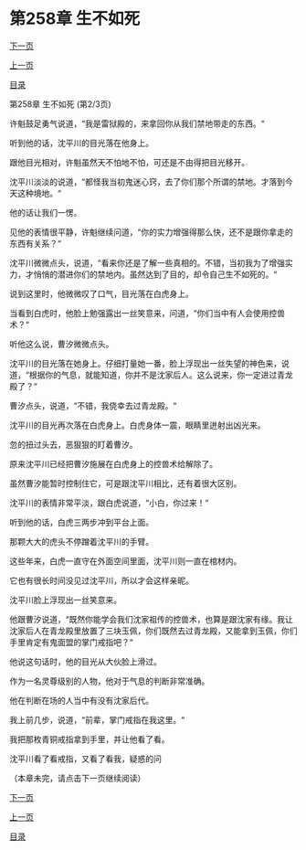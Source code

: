 <h1>第258章   生不如死</h1>
            <div><p><a href="./0773_%E7%AC%AC258%E7%AB%A0_%E7%94%9F%E4%B8%8D%E5%A6%82%E6%AD%BB.md">下一页</a></p><p><a href="./0771_%E7%AC%AC258%E7%AB%A0_%E7%94%9F%E4%B8%8D%E5%A6%82%E6%AD%BB.md">上一页</a></p><p><a href="../">目录</a></p></div>
            <div><p>第258章   生不如死 (第2/3页)</p><p>许魁鼓足勇气说道，“我是雷狱殿的，来拿回你从我们禁地带走的东西。“</p><p>听到他的话，沈平川的目光落在他身上。</p><p>跟他目光相对，许魁虽然天不怕地不怕，可还是不由得把目光移开。</p><p>沈平川淡淡的说道，“都怪我当初鬼迷心窍，去了你们那个所谓的禁地。才落到今天这种境地。“</p><p>他的话让我们一愣。</p><p>见他的表情很平静，许魁继续问道，“你的实力增强得那么快，还不是跟你拿走的东西有关系？“</p><p>沈平川微微点头，说道，“看来你还是了解一些真相的。不错，当初我为了增强实力，才悄悄的潜进你们的禁地内。虽然达到了目的，却令自己生不如死的。“</p><p>说到这里时，他微微叹了口气，目光落在白虎身上。</p><p>当看到白虎时，他脸上勉强露出一丝笑意来，问道，“你们当中有人会使用控兽术？“</p><p>听他这么说，曹汐微微点头。</p><p>沈平川的目光落在她身上。仔细打量她一番，脸上浮现出一丝失望的神色来，说道，“根据你的气息，就能知道，你并不是沈家后人。这么说来，你一定进过青龙殿了？“</p><p>曹汐点头，说道，“不错，我侥幸去过青龙殿。“</p><p>沈平川的目光再次落在白虎身上。白虎身体一震，眼睛里迸射出凶光来。</p><p>忽的扭过头去，恶狠狠的盯着曹汐。</p><p>原来沈平川已经把曹汐施展在白虎身上的控兽术给解除了。</p><p>虽然曹汐能暂时控制住它，可是跟沈平川相比，还有着很大区别。</p><p>沈平川的表情非常平淡，跟白虎说道，“小白，你过来！“</p><p>听到他的话，白虎三两步冲到平台上面。</p><p>那颗大大的虎头不停蹭着沈平川的手臂。</p><p>这些年来，白虎一直守在外面空间里面，沈平川则一直在棺材内。</p><p>它也有很长时间没见过沈平川，所以才会这样亲昵。</p><p>沈平川脸上浮现出一丝笑意来。</p><p>他跟曹汐说道，“既然你能学会我们沈家祖传的控兽术，也算是跟沈家有缘。我让沈家后人在青龙殿里放置了三块玉佩，你们既然去过青龙殿，又能拿到玉佩，你们手里肯定有鬼面盟的掌门戒指吧？“</p><p>他说这句话时，他的目光从大伙脸上滑过。</p><p>作为一名灵尊级别的人物，他对于气息的判断非常准确。</p><p>他在判断在场的人当中有没有沈家后代。</p><p>我上前几步，说道，“前辈，掌门戒指在我这里。“</p><p>我把那枚青铜戒指拿到手里，并让他看了看。</p><p>沈平川看了看戒指，又看了看我，疑惑的问</p><p>（本章未完，请点击下一页继续阅读）</p></div>
            <div><p><a href="./0773_%E7%AC%AC258%E7%AB%A0_%E7%94%9F%E4%B8%8D%E5%A6%82%E6%AD%BB.md">下一页</a></p><p><a href="./0771_%E7%AC%AC258%E7%AB%A0_%E7%94%9F%E4%B8%8D%E5%A6%82%E6%AD%BB.md">上一页</a></p><p><a href="../">目录</a></p></div>